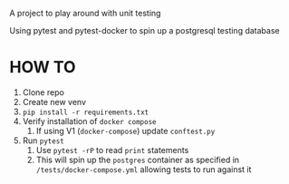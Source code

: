 A project to play around with unit testing

Using pytest and pytest-docker to spin up a postgresql testing database

# HOW TO

1. Clone repo
2. Create new venv
3. `pip install -r requirements.txt`
4. Verify installation of `docker compose`
   1. If using V1 (`docker-compose`) update `conftest.py`
5. Run `pytest`
   1. Use `pytest -rP` to read `print` statements
   2. This will spin up the `postgres` container as specified in `/tests/docker-compose.yml` allowing tests to run against it
